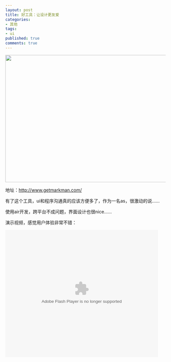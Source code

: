 ```yaml
---
layout: post
title: 好工具：让设计更友爱
categories:
- 其他
tags:
- ui
published: true
comments: true
---
```

<p><p style="text-align: center;"><a href="{{site.url}}/media/2011/03/RTX201103071.jpg"><img class="alignnone size-full wp-image-849" title="RTX201103071" src="{{site.url}}/media/2011/03/RTX201103071.jpg" alt="" width="600" height="400" /></a></p>
<p style="text-align: left;">地址：<a href="http://www.getmarkman.com/">http://www.getmarkman.com/</a></p>
<p style="text-align: left;">有了这个工具，ui和程序沟通真的应该方便多了，作为一名as，很激动的说……</p>
<p style="text-align: left;">使用air开发，跨平台不成问题，界面设计也很nice……</p>
<p style="text-align: left;">演示视频，感觉用户体验非常不错：</p>
<object width="480" height="400" classid="clsid:d27cdb6e-ae6d-11cf-96b8-444553540000" codebase="http://download.macromedia.com/pub/shockwave/cabs/flash/swflash.cab#version=6,0,40,0" align="middle"><param name="src" value="http://player.youku.com/player.php/Type/Folder/Fid/5324933/Ob/1/Pt/4/sid/XMjQ4NzI5NDg0/v.swf" /><param name="quality" value="high" /><embed width="480" height="400" type="application/x-shockwave-flash" src="http://player.youku.com/player.php/Type/Folder/Fid/5324933/Ob/1/Pt/4/sid/XMjQ4NzI5NDg0/v.swf" quality="high" align="middle" /></object></p>
